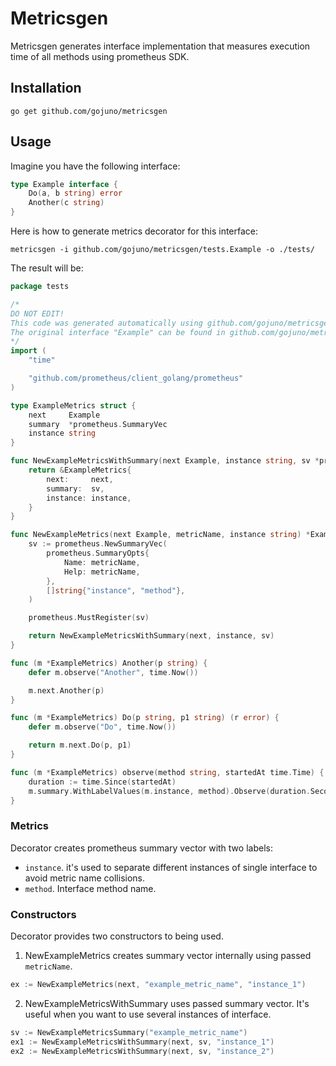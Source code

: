 # Metricsgen


Metricsgen generates interface implementation that measures execution time of all methods using prometheus SDK.

## Installation

```
go get github.com/gojuno/metricsgen
```

## Usage

Imagine you have the following interface:

```go
type Example interface {
	Do(a, b string) error
	Another(c string)
}
```

Here is how to generate metrics decorator for this interface:
```
metricsgen -i github.com/gojuno/metricsgen/tests.Example -o ./tests/
```

The result will be:
```go
package tests

/*
DO NOT EDIT!
This code was generated automatically using github.com/gojuno/metricsgen v1.0
The original interface "Example" can be found in github.com/gojuno/metricsgen/tests
*/
import (
	"time"

	"github.com/prometheus/client_golang/prometheus"
)

type ExampleMetrics struct {
	next     Example
	summary  *prometheus.SummaryVec
	instance string
}

func NewExampleMetricsWithSummary(next Example, instance string, sv *prometheus.SummaryVec) *ExampleMetrics {
	return &ExampleMetrics{
		next:     next,
		summary:  sv,
		instance: instance,
	}
}

func NewExampleMetrics(next Example, metricName, instance string) *ExampleMetrics {
	sv := prometheus.NewSummaryVec(
		prometheus.SummaryOpts{
			Name: metricName,
			Help: metricName,
		},
		[]string{"instance", "method"},
	)

	prometheus.MustRegister(sv)

	return NewExampleMetricsWithSummary(next, instance, sv)
}

func (m *ExampleMetrics) Another(p string) {
	defer m.observe("Another", time.Now())

	m.next.Another(p)
}

func (m *ExampleMetrics) Do(p string, p1 string) (r error) {
	defer m.observe("Do", time.Now())

	return m.next.Do(p, p1)
}

func (m *ExampleMetrics) observe(method string, startedAt time.Time) {
	duration := time.Since(startedAt)
	m.summary.WithLabelValues(m.instance, method).Observe(duration.Seconds())
}
```

### Metrics

Decorator creates prometheus summary vector with two labels:

- `instance`. it's used to separate different instances of single interface to avoid metric name collisions. 
- `method`. Interface method name.

### Constructors
Decorator provides two constructors to being used. 

1. NewExampleMetrics creates summary vector internally using passed `metricName`.

```go
ex := NewExampleMetrics(next, "example_metric_name", "instance_1")
```

2. NewExampleMetricsWithSummary uses passed summary vector. It's useful when you want to use several instances of interface.

```go
sv := NewExampleMetricsSummary("example_metric_name")
ex1 := NewExampleMetricsWithSummary(next, sv, "instance_1")
ex2 := NewExampleMetricsWithSummary(next, sv, "instance_2")
```
